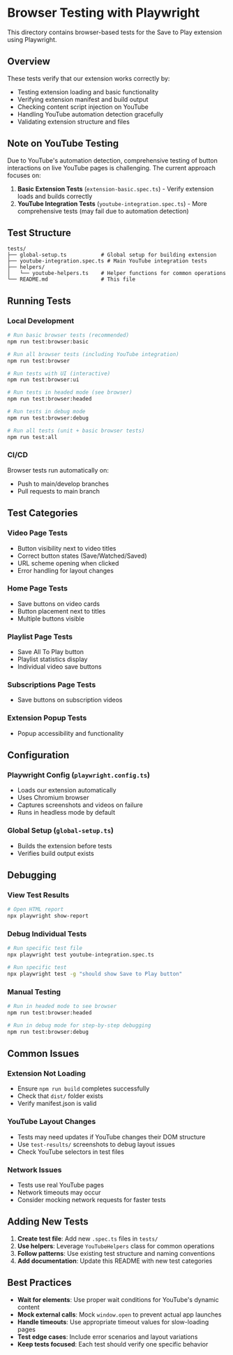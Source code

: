 # Browser Testing with Playwright

This directory contains browser-based tests for the Save to Play extension using Playwright.

## Overview

These tests verify that our extension works correctly by:

- Testing extension loading and basic functionality
- Verifying extension manifest and build output
- Checking content script injection on YouTube
- Handling YouTube automation detection gracefully
- Validating extension structure and files

## Note on YouTube Testing

Due to YouTube's automation detection, comprehensive testing of button interactions on live YouTube pages is challenging. The current approach focuses on:

1. **Basic Extension Tests** (`extension-basic.spec.ts`) - Verify extension loads and builds correctly
2. **YouTube Integration Tests** (`youtube-integration.spec.ts`) - More comprehensive tests (may fail due to automation detection)

## Test Structure

```
tests/
├── global-setup.ts           # Global setup for building extension
├── youtube-integration.spec.ts # Main YouTube integration tests
├── helpers/
│   └── youtube-helpers.ts    # Helper functions for common operations
└── README.md                 # This file
```

## Running Tests

### Local Development

```bash
# Run basic browser tests (recommended)
npm run test:browser:basic

# Run all browser tests (including YouTube integration)
npm run test:browser

# Run tests with UI (interactive)
npm run test:browser:ui

# Run tests in headed mode (see browser)
npm run test:browser:headed

# Run tests in debug mode
npm run test:browser:debug

# Run all tests (unit + basic browser tests)
npm run test:all
```

### CI/CD

Browser tests run automatically on:
- Push to main/develop branches
- Pull requests to main branch

## Test Categories

### Video Page Tests
- Button visibility next to video titles
- Correct button states (Save/Watched/Saved)
- URL scheme opening when clicked
- Error handling for layout changes

### Home Page Tests
- Save buttons on video cards
- Button placement next to titles
- Multiple buttons visible

### Playlist Page Tests
- Save All To Play button
- Playlist statistics display
- Individual video save buttons

### Subscriptions Page Tests
- Save buttons on subscription videos

### Extension Popup Tests
- Popup accessibility and functionality

## Configuration

### Playwright Config (`playwright.config.ts`)
- Loads our extension automatically
- Uses Chromium browser
- Captures screenshots and videos on failure
- Runs in headless mode by default

### Global Setup (`global-setup.ts`)
- Builds the extension before tests
- Verifies build output exists

## Debugging

### View Test Results
```bash
# Open HTML report
npx playwright show-report
```

### Debug Individual Tests
```bash
# Run specific test file
npx playwright test youtube-integration.spec.ts

# Run specific test
npx playwright test -g "should show Save to Play button"
```

### Manual Testing
```bash
# Run in headed mode to see browser
npm run test:browser:headed

# Run in debug mode for step-by-step debugging
npm run test:browser:debug
```

## Common Issues

### Extension Not Loading
- Ensure `npm run build` completes successfully
- Check that `dist/` folder exists
- Verify manifest.json is valid

### YouTube Layout Changes
- Tests may need updates if YouTube changes their DOM structure
- Use `test-results/` screenshots to debug layout issues
- Check YouTube selectors in test files

### Network Issues
- Tests use real YouTube pages
- Network timeouts may occur
- Consider mocking network requests for faster tests

## Adding New Tests

1. **Create test file**: Add new `.spec.ts` files in `tests/`
2. **Use helpers**: Leverage `YouTubeHelpers` class for common operations
3. **Follow patterns**: Use existing test structure and naming conventions
4. **Add documentation**: Update this README with new test categories

## Best Practices

- **Wait for elements**: Use proper wait conditions for YouTube's dynamic content
- **Mock external calls**: Mock `window.open` to prevent actual app launches
- **Handle timeouts**: Use appropriate timeout values for slow-loading pages
- **Test edge cases**: Include error scenarios and layout variations
- **Keep tests focused**: Each test should verify one specific behavior
